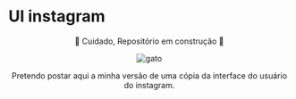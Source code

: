 # UI instagram
<div align="center">   🚧 Cuidado, Repositório em construção 🚧 
  
![gato](https://gifs.joelglovier.com/favs/cat-fail.gif)

Pretendo postar aqui a minha versão de uma cópia da interface do usuário do instagram.
</div>
